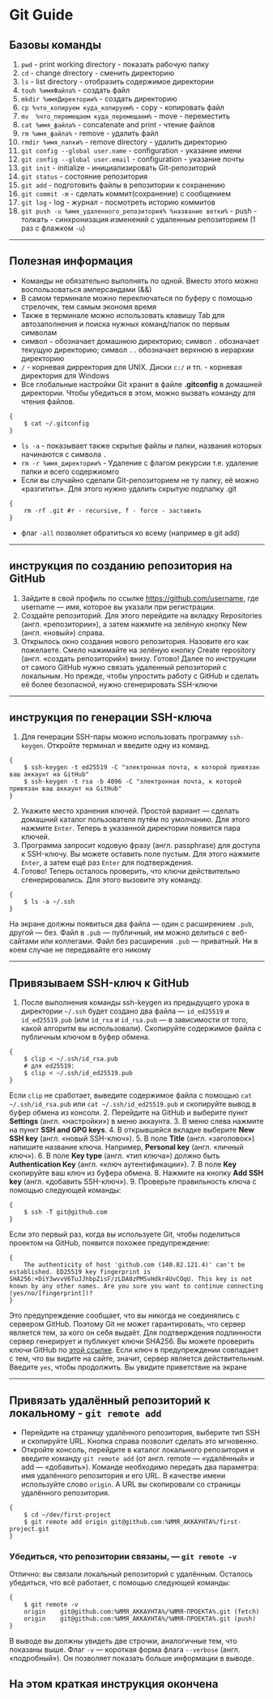 # Git Guide

## Базовы команды

1. `pwd` - print working directory - показать рабочую папку
2. `cd` - change directory - сменить директорию
3. `ls` - list directory - отобразить содержимое директории
4. `touh %имяФайла%` - создать файл
5. `mkdir %имяДиректории%` - создать директорию
6. `cp %что_копируем куда_копируем%` - copy - копировать файл
7. `mv  %что_перемещаем куда_перемещаем%` - move - переместить
8. `cat %имя_файла%` - concatenate and print - чтение файлов
9. `rm %имя_файла%` - remove - удалить файл
10. `rmdir %имя_папки%` - remove directory - удалить директорию
11. `git config --global user.name` - configuration - указание имени
12. `git config --global user.email` - configuration - указание почты
13. `git init` - initialize - инициализировать Git-репозиторий
14. `git status` - состояние репозитория
15. `git add` - подготовить файлы в репозитории к сохранению
16. `git commit -m` - сделать коммит(сохранение) с сообщением
17. `git log` - log - журнал - посмотреть историю коммитов
18. `git push -u %имя_удаленного_репозитория% %название ветки%` - push - толкать - синхронизация изменений с удаленным репозиторием (1 раз с флажком `-u`)

----

## Полезная информация

- Команды не обязательно выполнять по одной. Вместо этого можно воспользоваться амперсандами (&&)
- В самом терминале можно переключаться по буферу с помощью стрелочек, тем самым экономя время
- Также в терминале можно использовать клавишу Tab для автозаполнения и поиска нужных команд/папок по первым символам
- символ `~` обозначает домашнюю директорию; символ `.` обозначает текущую директорию; символ `..` обозначает верхнюю в иерархии директорию
- `/` - корневая дирректория для UNIX. Диски `с:/` и тп. - корневая директория для Windows
- Все глобальные настройки Git хранит в файле **.gitconfig** в домашней директории. Чтобы убедиться в этом, можно вызвать команду для чтения файлов.

```
{
    $ cat ~/.gitconfig
}
```

- `ls -a` - показывает также скрытые файлы и папки, названия которых начинаются с символа `.`
- `rm -r %имя_директории%` - Удаление с флагом рекурсии т.е. удаление папки и всего содержиомго
- Если вы случайно сделали Git-репозиторием не ту папку, её можно «разгитить». Для этого нужно удалить скрытую подпапку .git

```
{
    rm -rf .git #r - recursive, f - force - заставить
}
```

- флаг `-all` позволяет обратиться ко всему (например в git add)

----

## инструкция по созданию репозитория на GitHub

1. Зайдите в свой профиль по ссылке <https://github.com/username>, где username — имя, которое вы указали при регистрации.
2. Создайте репозиторий. Для этого перейдите на вкладку Repositories (англ. «репозитории»), а затем нажмите на зелёную кнопку New (англ. «новый») справа.
3. Открылось окно создания нового репозитория. Назовите его как пожелаете. Смело нажимайте на зелёную кнопку Create repository (англ. «создать репозиторий») внизу.
Готово! Далее по инструкции от самого GitHub нужно связать удаленный репозиторий с локальным. Но прежде, чтобы упростить работу с GitHub и сделать её более безопасной, нужно сгенерировать SSH-ключи

----

## инструкция по генерации SSH-ключа

1. Для генерации SSH-пары можно использовать программу `ssh-keygen`. Откройте терминал и введите одну из команд.

```
{
    $ ssh-keygen -t ed25519 -C "электронная почта, к которой привязан ваш аккаунт на GitHub"
    $ ssh-keygen -t rsa -b 4096 -C "электронная почта, к которой привязан ваш аккаунт на GitHub" 
}
```

2. Укажите место хранения ключей. Простой вариант — сделать домашний каталог пользователя путём по умолчанию. Для этого нажмите `Enter`. Теперь в указанной директории появится пара ключей.
3. Программа запросит кодовую фразу (англ. passphrase) для доступа к SSH-ключу. Вы можете оставить поле пустым. Для этого нажмите `Enter`, а затем ещё раз `Enter` для подтверждения.
4. Готово! Теперь осталось проверить, что ключи действительно сгенерировались. Для этого вызовите эту команду.

```
{
    $ ls -a ~/.ssh
}
```

На экране должны появиться два файла — один с расширением `.pub`, другой — без. Файл в `.pub` — публичный, им можно делиться с веб-сайтами или коллегами. Файл без расширения `.pub` — приватный. Ни в коем случае не передавайте его никому

----

## Привязываем SSH-ключ к GitHub

1. После выполнения команды ssh-keygen из предыдущего урока в директории `~/.ssh` будет создано два файла — `id_ed25519` и `id_ed25519.pub` (или `id_rsa` и `id_rsa.pub` — в зависимости от того, какой алгоритм вы использовали). Скопируйте содержимое файла с публичным ключом в буфер обмена.

```
{
    $ clip < ~/.ssh/id_rsa.pub
    # для ed25519:
    $ clip < ~/.ssh/id_ed25519.pub
}
```

Если `clip` не сработает, выведите содержимое файла с помощью `cat ~/.ssh/id_rsa.pub` или `cat ~/.ssh/id_ed25519.pub` и скопируйте вывод в буфер обмена из консоли.
2. Перейдите на GitHub и выберите пункт **Settings** (англ. «настройки») в меню аккаунта.
3. В меню слева нажмите на пункт **SSH and GPG keys**.
4. В открывшейся вкладке выберите **New SSH key** (англ. «новый SSH-ключ»).
5. В поле **Title** (англ. «заголовок») напишите название ключа. Например, **Personal key** (англ. «личный ключ»).
6. В поле **Key type** (англ. «тип ключа») должно быть **Authentication Key** (англ. «ключ аутентификации»).
7. В поле **Key** скопируйте ваш ключ из буфера обмена.
8. Нажмите на кнопку **Add SSH key** (англ. «добавить SSH-ключ»).
9. Проверьте правильность ключа с помощью следующей команды:

```
{
    $ ssh -T git@github.com
}
```

Если это первый раз, когда вы используете Git, чтобы поделиться проектом на GitHub, появится похожее предупреждение:

```
{
    The authenticity of host 'github.com (140.82.121.4)' can't be established. ED25519 key fingerprint is SHA256:+DiY3wvvV6TuJJhbpZisF/zLDA0zPMSvHdkr4UvCOqU. This key is not known by any other names. Are you sure you want to continue connecting (yes/no/[fingerprint])?
}
```

Это предупреждение сообщает, что вы никогда не соединялись с сервером GitHub. Поэтому Git не может гарантировать, что сервер является тем, за кого он себя выдаёт. Для подтверждения подлинности сервер генерирует и публикует ключи SHA256. Вы можете проверить ключи GitHub по [этой ссылке](https://docs.github.com/en/authentication/keeping-your-account-and-data-secure/githubs-ssh-key-fingerprints). Если ключ в предупреждении совпадает с тем, что вы видите на сайте, значит, сервер является действительным. Введите `yes`, чтобы продолжить. Вы увидите приветствие на экране

----

## Привязать удалённый репозиторий к локальному - `git remote add`

- Перейдите на страницу удалённого репозитория, выберите тип SSH и скопируйте URL. Кнопка справа позволит сделать это мгновенно.
- Откройте консоль, перейдите в каталог локального репозитория и введите команду `git remote add` (от англ. remote — «удалённый» и add — «добавить»). Команде необходимо передать два параметра: имя удалённого репозитория и его URL. В качестве имени используйте слово `origin`. А URL вы скопировали со страницы удалённого репозитория.

```
{
    $ cd ~/dev/first-project
    $ git remote add origin git@github.com:%ИМЯ_АККАУНТА%/first-project.git
}
```

### Убедиться, что репозитории связаны, — `git remote -v`

Отлично: вы связали локальный репозиторий с удалённым. Осталось убедиться, что всё работает, с помощью следующей команды:

```
{
    $ git remote -v
    origin    git@github.com:%ИМЯ_АККАУНТА%/%ИМЯ-ПРОЕКТА%.git (fetch)
    origin    git@github.com:%ИМЯ_АККАУНТА%/%ИМЯ-ПРОЕКТА%.git (push)
}
```

В выводе вы должны увидеть две строчки, аналогичные тем, что показаны выше.
Флаг `-v` — короткая форма флага `--verbose` (англ. «подробный»). Он позволяет показать больше информации в выводе.

## На этом краткая инструкция окончена
